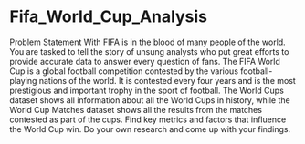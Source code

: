 # Fifa_World_Cup_Analysis

Problem Statement
With FIFA is in the blood of many people of the world. You are tasked to tell the story of unsung analysts who put great efforts to provide accurate data to answer every question of fans. The FIFA World Cup is a global football competition contested by the various football-playing nations of the world. It is contested every four years and is the most prestigious and important trophy in the sport of football. The World Cups dataset shows all information about all the World Cups in history, while the World Cup Matches dataset shows all the results from the matches contested as part of the cups. Find key metrics and factors that influence the World Cup win. Do your own research and come up with your findings.
